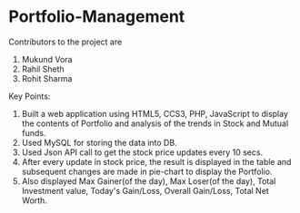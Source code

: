 # Portfolio-Management
Contributors to the project are
1. Mukund Vora
2. Rahil Sheth
3. Rohit Sharma

Key Points:
1. Built a web application using HTML5, CCS3, PHP, JavaScript to display the contents of Portfolio and analysis of the trends in Stock and Mutual funds.
2. Used MySQL for storing the data into DB.
3. Used Json API call to get the stock price updates every 10 secs.
4. After every update in stock price, the result is displayed in the table and subsequent changes are made in pie-chart to display the Portfolio.
5. Also displayed Max Gainer(of the day), Max Loser(of the day), Total Investment value, Today's Gain/Loss, Overall Gain/Loss, Total Net Worth.

